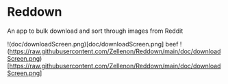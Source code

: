 # Reddown
An app to bulk download and sort through images from Reddit

!(doc/downloadScreen.png)[doc/downloadScreen.png]
beef
!(https://raw.githubusercontent.com/Zellenon/Reddown/main/doc/downloadScreen.png)[https://raw.githubusercontent.com/Zellenon/Reddown/main/doc/downloadScreen.png]

